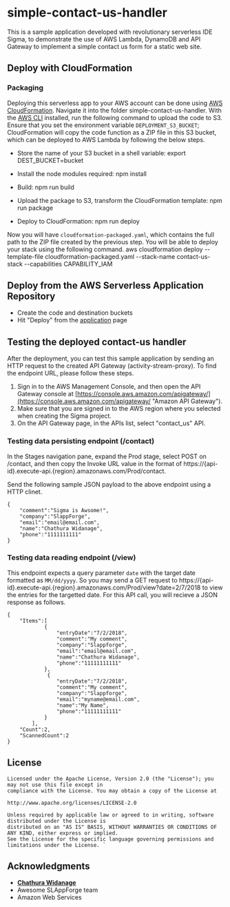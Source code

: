 # simple-contact-us-handler

This is a sample application developed with revolutionary serverless IDE Sigma, to demonstrate the use of AWS Lambda, DynamoDB and API Gateway to implement a simple contact us form for a static web site.

## Deploy with CloudFormation
### Packaging

Deploying this serverless app to your AWS account can be done using [AWS CloudFormation](https://aws.amazon.com/cloudformation/). 
Navigate it into the folder simple-contact-us-handler.
With the [AWS CLI](https://aws.amazon.com/cli/) installed, run the following command to upload the code to S3. Ensure that you set the environment variable `DEPLOYMENT_S3_BUCKET`; CloudFormation will copy the code function as a ZIP file in this S3 bucket, which can be deployed to AWS Lambda by following the below steps. 

* Store the name of your S3 bucket in a shell variable:
	export DEST_BUCKET=bucket

* Install the node modules required:
	npm install
	
* Build:
	npm run build

* Upload the package to S3, transform the CloudFormation template:
	npm run package
	
* Deploy to CloudFormation:
	npm run deploy

Now you will have `cloudformation-packaged.yaml`, which contains the full path to the ZIP file created by the previous step. 
You will be able to deploy your stack using the following command. 
aws cloudformation deploy --template-file cloudformation-packaged.yaml --stack-name contact-us-stack --capabilities CAPABILITY_IAM

## Deploy from the AWS Serverless Application Repository
* Create the code and destination buckets
* Hit "Deploy" from the [application]() page


## Testing the deployed contact-us handler
After the deployment, you can test this sample application by sending an HTTP request to the created API Gateway (activity-stream-proxy). To find the endpoint URL, please follow these steps.

1. Sign in to the AWS Management Console, and then open the API Gateway console at [https://console.aws.amazon.com/apigateway/](https://console.aws.amazon.com/apigateway/ "Amazon API Gateway").
2. Make sure that you are signed in to the AWS region where you selected when creating the Sigma project.
3. On the API Gateway page, in the APIs list, select "contact_us" API.

### Testing data persisting endpoint (/contact)
In the Stages navigation pane, expand the Prod stage, select POST on /contact, and then copy the Invoke URL value in the format of https://{api-id}.execute-api.{region}.amazonaws.com/Prod/contact.

Send the following sample JSON payload to the above endpoint using a HTTP clinet.

```
{
    "comment":"Sigma is Awsome!",
    "company":"SlappForge",
    "email":"email@email.com",
    "name":"Chathura Widanage",
    "phone":"1111111111"
}
```

### Testing data reading endpoint (/view)
This endpoint expects a query parameter `date` with the target date formatted as `MM/dd/yyyy`. So you may send a GET request to https://{api-id}.execute-api.{region}.amazonaws.com/Prod/view?date=2/7/2018 to view the entries for the targetted date.
For this API call, you will recieve a JSON response as follows.

```
{
    "Items":[
            {
                "entryDate":"7/2/2018",
                "comment":"My comment",
                "company":"Slappforge",
                "email":"email@email.com",
                "name":"Chathura Widanage",
                "phone":"11111111111"
            },
             {
                "entryDate":"7/2/2018",
                "comment":"My comment",
                "company":"Slappforge",
                "email":"myname@email.com",
                "name":"My Name",
                "phone":"11111111111"
            }
        ],
    "Count":2,
    "ScannedCount":2
}
``` 


## License
```
Licensed under the Apache License, Version 2.0 (the "License"); you may not use this file except in 
compliance with the License. You may obtain a copy of the License at 

http://www.apache.org/licenses/LICENSE-2.0 

Unless required by applicable law or agreed to in writing, software distributed under the License is 
distributed on an "AS IS" BASIS, WITHOUT WARRANTIES OR CONDITIONS OF ANY KIND, either express or implied. 
See the License for the specific language governing permissions and limitations under the License. `
```
## Acknowledgments
* [**Chathura Widanage**](https://github.com/chathurawidanage)
* Awesome SLAppForge team
* Amazon Web Services 